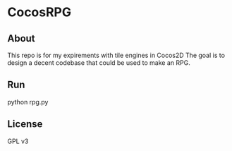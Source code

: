 CocosRPG
========

About
-----
This repo is for my expirements with tile engines in Cocos2D
The goal is to design a decent codebase that could be used to make an RPG.

Run
---
python rpg.py

License
-------
GPL v3
